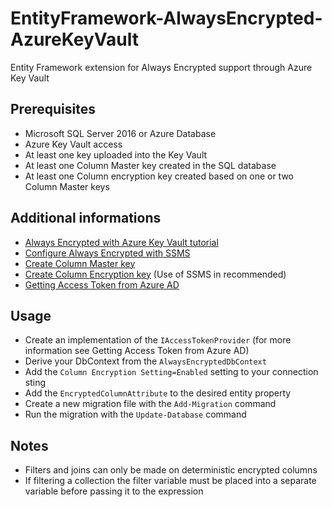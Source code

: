 # EntityFramework-AlwaysEncrypted-AzureKeyVault
Entity Framework extension for Always Encrypted support through Azure Key Vault

## Prerequisites
- Microsoft SQL Server 2016 or Azure Database
- Azure Key Vault access
- At least one key uploaded into the Key Vault
- At least one Column Master key created in the SQL database
- At least one Column encryption key created based on one or two Column Master keys

## Additional informations
- [Always Encrypted with Azure Key Vault tutorial](https://docs.microsoft.com/en-us/azure/sql-database/sql-database-always-encrypted-azure-key-vault)
- [Configure Always Encrypted with SSMS](https://docs.microsoft.com/en-us/sql/relational-databases/security/encryption/configure-always-encrypted-using-sql-server-management-studio)
- [Create Column Master key](https://docs.microsoft.com/en-us/sql/t-sql/statements/create-column-master-key-transact-sql)
- [Create Column Encryption key](https://docs.microsoft.com/en-us/sql/t-sql/statements/create-column-encryption-key-transact-sql) (Use of SSMS in recommended)
- [Getting Access Token from Azure AD](https://docs.microsoft.com/en-us/azure/key-vault/key-vault-use-from-web-application)

## Usage
- Create an implementation of the `IAccessTokenProvider` (for more information see Getting Access Token from Azure AD)
- Derive your DbContext from the `AlwaysEncryptedDbContext`
- Add the `Column Encryption Setting=Enabled` setting to your connection sting
- Add the `EncryptedColumnAttribute` to the desired entity property
- Create a new migration file with the `Add-Migration` command
- Run the migration with the `Update-Database` command

## Notes
- Filters and joins can only be made on deterministic encrypted columns
- If filtering a collection the filter variable must be placed into a separate variable before passing it to the expression